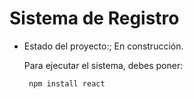 <h1>Sistema de Registro</h1>

- Estado del proyecto:; En construcción.

  Para ejecutar el sistema, debes poner:
  
  ``` npm install react```
